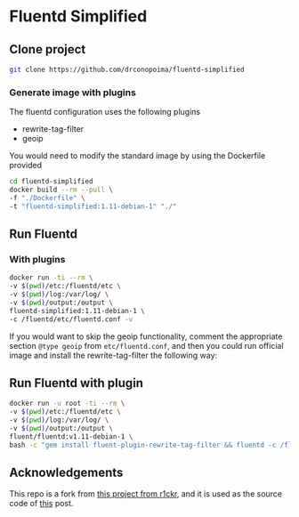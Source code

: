 # Fluentd Simplified

## Clone project
```bash
git clone https://github.com/drconopoima/fluentd-simplified
```

### Generate image with plugins
The fluentd configuration uses the following plugins
* rewrite-tag-filter
* geoip

You would need to modify the standard image by using the Dockerfile provided

```bash
cd fluentd-simplified
docker build --rm --pull \
-f "./Dockerfile" \
-t "fluentd-simplified:1.11-debian-1" "./"
```

## Run Fluentd

### With plugins
```bash
docker run -ti --rm \
-v $(pwd)/etc:/fluentd/etc \
-v $(pwd)/log:/var/log/ \
-v $(pwd)/output:/output \
fluentd-simplified:1.11-debian-1 \
-c /fluentd/etc/fluentd.conf -v
```

If you would want to skip the geoip functionality, comment the appropriate section
`@type geoip` from `etc/fluentd.conf`, and then you could run official image
and install the rewrite-tag-filter the following way:

## Run Fluentd with plugin
```bash
docker run -u root -ti --rm \
-v $(pwd)/etc:/fluentd/etc \
-v $(pwd)/log:/var/log/ \
-v $(pwd)/output:/output \
fluent/fluentd:v1.11-debian-1 \
bash -c "gem install fluent-plugin-rewrite-tag-filter && fluentd -c /fluentd/etc/fluentd.conf -v"
```

## Acknowledgements

This repo is a fork from [this project from r1ckr](https://github.com/r1ckr/fluentd-simplified), and it is used as the source code of [this](https://scaleout.ninja/post/fluentd-simplified/) post.

